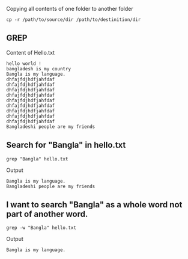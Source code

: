 Copying all contents of one folder to another folder

```
cp -r /path/to/source/dir /path/to/destinition/dir
```

## GREP

Content of Hello.txt

```
hello world !
bangladesh is my country
Bangla is my language.
dhfajfdjhdfjahfdaf
dhfajfdjhdfjahfdaf
dhfajfdjhdfjahfdaf
dhfajfdjhdfjahfdaf
dhfajfdjhdfjahfdaf
dhfajfdjhdfjahfdaf
dhfajfdjhdfjahfdaf
dhfajfdjhdfjahfdaf
dhfajfdjhdfjahfdaf
Bangladeshi people are my friends
```

## Search for "Bangla" in hello.txt

```
grep "Bangla" hello.txt
```

Output

```
Bangla is my language.
Bangladeshi people are my friends
```

## I want to search "Bangla" as a whole word not part of another word.

```
grep -w "Bangla" hello.txt
```

Output

```
Bangla is my language.
```
